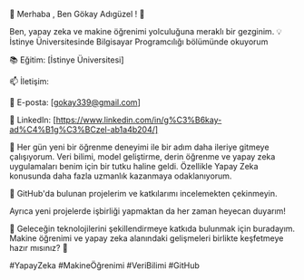 🤖 Merhaba , Ben Gökay Adıgüzel ! 👋

Ben, yapay zeka ve makine öğrenimi yolculuğuna meraklı bir gezginim.
💡 İstinye Üniversitesinde Bilgisayar Programcılığı bölümünde okuyorum

📚 Eğitim: [İstinye Üniversitesi]

📫 İletişim:

📧 E-posta: [gokay339@gmail.com]

📱 LinkedIn: [https://www.linkedin.com/in/g%C3%B6kay-ad%C4%B1g%C3%BCzel-ab1a4b204/]

🚀 Her gün yeni bir öğrenme deneyimi ile bir adım daha ileriye gitmeye çalışıyorum. Veri bilimi, model geliştirme, derin öğrenme ve yapay zeka uygulamaları benim için bir tutku haline geldi.
Özellikle Yapay Zeka konusunda daha fazla uzmanlık kazanmaya odaklanıyorum.

💼 GitHub'da bulunan projelerim ve katkılarımı incelemekten çekinmeyin.

Ayrıca yeni projelerde işbirliği yapmaktan da her zaman heyecan duyarım!

🌟 Geleceğin teknolojilerini şekillendirmeye katkıda bulunmak için buradayım. Makine öğrenimi ve yapay zeka alanındaki gelişmeleri birlikte keşfetmeye hazır mısınız? 🤝

#YapayZeka #MakineÖğrenimi #VeriBilimi #GitHub
